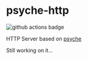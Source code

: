 # psyche-http

![github actions badge](https://github.com/ZingLix/psyche-http/actions/workflows/cmake.yml/badge.svg)

HTTP Server based on [psyche](https://github.com/ZingLix/psyche)

Still working on it...
